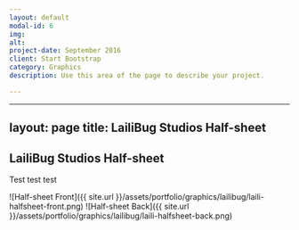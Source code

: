 ```yaml
---
layout: default
modal-id: 6
img:
alt:
project-date: September 2016
client: Start Bootstrap
category: Graphics
description: Use this area of the page to describe your project.

---
```


---
layout: page
title: LailiBug Studios Half-sheet
---

## LailiBug Studios Half-sheet

Test test test

![Half-sheet Front]({{ site.url }}/assets/portfolio/graphics/lailibug/laili-halfsheet-front.png)
![Half-sheet Back]({{ site.url }}/assets/portfolio/graphics/lailibug/laili-halfsheet-back.png)
